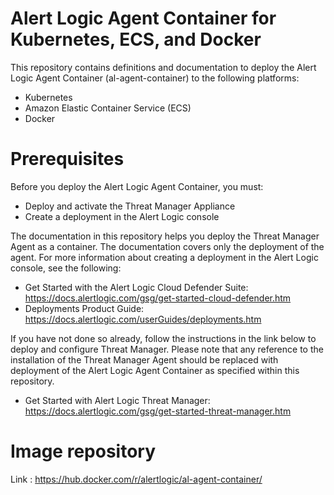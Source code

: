 # Alert Logic Agent Container for Kubernetes, ECS, and Docker

This repository contains definitions and documentation to deploy the Alert Logic Agent Container (al-agent-container) to the following platforms:

- Kubernetes
- Amazon Elastic Container Service (ECS)
- Docker

# Prerequisites

Before you deploy the Alert Logic Agent Container, you must:
- Deploy and activate the Threat Manager Appliance
- Create a deployment in the Alert Logic console

The documentation in this repository helps you deploy the Threat Manager Agent as a container. The documentation covers only the deployment of the agent. For more information about creating a deployment in the Alert Logic console, see the following: 

- Get Started with the Alert Logic Cloud Defender Suite: https://docs.alertlogic.com/gsg/get-started-cloud-defender.htm
- Deployments Product Guide: https://docs.alertlogic.com/userGuides/deployments.htm

If you have not done so already, follow the instructions in the link below to deploy and configure Threat Manager. Please note that any reference to the installation of the Threat Manager Agent should be replaced with deployment of the Alert Logic Agent Container as specified within this repository.

- Get Started with Alert Logic Threat Manager: https://docs.alertlogic.com/gsg/get-started-threat-manager.htm

# Image repository

Link : https://hub.docker.com/r/alertlogic/al-agent-container/
